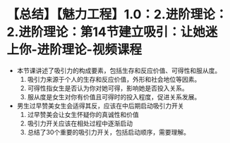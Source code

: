 # 【总结】【魅力工程】1.0：2.进阶理论：2.进阶理论：第14节建立吸引：让她迷上你-进阶理论-视频课程

-   本节课讲述了吸引力的构成要素，包括生存和反应价值、可得性和服从度。
    1.  吸引力来源于个人的生存和反应价值，外形和社会地位等因素。
    2.  可得性指女生是否认为你对她可得，影响她是否投入关系。
    3.  服从度是女生对你有价值且可得时的投入程度，促进关系发展。
-   男生过早赞美女生会适得其反，应该在中后期启动吸引力开关
    1.  过早赞美会让女生怀疑你的真诚性和价值
    2.  吸引力开关应该在相处过程中逐渐启动
    3.  总结了30个重要的吸引力开关，包括启动顺序，需要理解。